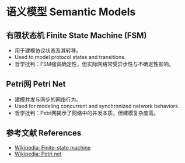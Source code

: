 # 语义模型 Semantic Models

## 有限状态机 Finite State Machine (FSM)

- 用于建模协议状态及其转移。
- Used to model protocol states and transitions.
- 哲学批判：FSM强调确定性，但实际网络常受异步性与不确定性影响。

## Petri网 Petri Net

- 建模并发与同步的网络行为。
- Used for modeling concurrent and synchronized network behaviors.
- 哲学批判：Petri网揭示了网络中的并发本质，但建模复杂度高。

## 参考文献 References

- [Wikipedia: Finite-state machine](https://en.wikipedia.org/wiki/Finite-state_machine)
- [Wikipedia: Petri net](https://en.wikipedia.org/wiki/Petri_net)
